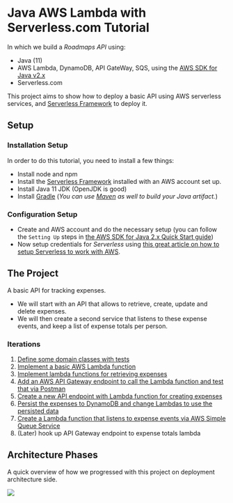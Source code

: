 # Java AWS Lambda with Serverless.com Tutorial

In which we build a *Roadmaps API* using:

* Java (11)
* AWS Lambda, DynamoDB, API GateWay, SQS, using the [AWS SDK for Java v2.x](https://docs.aws.amazon.com/sdk-for-java/latest/developer-guide/home.html) 
* Serverless.com

This project aims to show how to deploy a basic API using AWS serverless services, and [Serverless Framework](https://serverless.com) to deploy it.

## Setup

### Installation Setup

In order to do this tutorial, you need to install a few things:

* Install node and npm
* Install the [Serverless Framework](https://serverless.com) installed with an AWS account set up.
* Install Java 11 JDK (OpenJDK is good)
* Install [Gradle](http://gradle.org) (_You can use [Maven](https://maven.org) as well to build your Java artifact._)

### Configuration Setup

* Create and AWS account and do the necessary setup (you can follow the `Setting Up` steps in [the AWS SDK for Java 2.x Quick Start guide](https://docs.aws.amazon.com/sdk-for-java/latest/developer-guide/get-started.html))
* Now setup credentials for *Serverless* using [this great article on how to setup Serverless to work with AWS](https://serverless.com/framework/docs/providers/aws/guide/credentials/).

## The Project

A basic API for tracking expenses.

* We will start with an API that allows to retrieve, create, update and delete expenses.
* We will then create a second service that listens to these expense events, and keep a list of expense totals per person. 

### Iterations

1. [Define some domain classes with tests](expenses-1)
2. [Implement a basic AWS Lambda function](expenses-2)
3. [Implement lambda functions for retrieving expenses](expenses-3)
4. [Add an AWS API Gateway endpoint to call the Lambda function and test that via Postman](expenses-4)
5. [Create a new API endpoint with Lambda function for creating expenses](expenses-5)
6. [Persist the expenses to DynamoDB and change Lambdas to use the persisted data](expenses-6)
7. [Create a Lambda function that listens to expense events via AWS Simple Queue Service](expenses-7)
8. (Later) hook up API Gateway endpoint to expense totals lambda

## Architecture Phases
A quick overview of how we progressed with this project on deployment architecture side.

![](docs/expenses_architecture_phases.png)